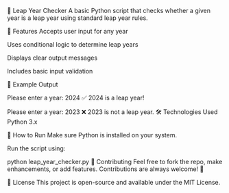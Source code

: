 📅 Leap Year Checker
A basic Python script that checks whether a given year is a leap year using standard leap year rules.

📌 Features
Accepts user input for any year

Uses conditional logic to determine leap years

Displays clear output messages

Includes basic input validation

🧪 Example Output

Please enter a year: 2024
✅ 2024 is a leap year!

Please enter a year: 2023
❌ 2023 is not a leap year.
🛠 Technologies Used
Python 3.x

🚀 How to Run
Make sure Python is installed on your system.


Run the script using:

python leap_year_checker.py
🙌 Contributing
Feel free to fork the repo, make enhancements, or add features. Contributions are always welcome! 🌟

📄 License
This project is open-source and available under the MIT License.

